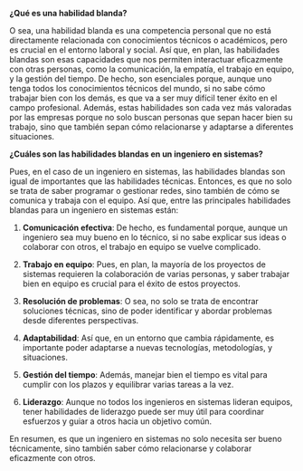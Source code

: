 **¿Qué es una habilidad blanda?**

O sea, una habilidad blanda es una competencia personal que no está directamente relacionada con conocimientos técnicos o académicos, pero es crucial en el entorno laboral y social. Así que, en plan, las habilidades blandas son esas capacidades que nos permiten interactuar eficazmente con otras personas, como la comunicación, la empatía, el trabajo en equipo, y la gestión del tiempo. De hecho, son esenciales porque, aunque uno tenga todos los conocimientos técnicos del mundo, si no sabe cómo trabajar bien con los demás, es que va a ser muy difícil tener éxito en el campo profesional. Además, estas habilidades son cada vez más valoradas por las empresas porque no solo buscan personas que sepan hacer bien su trabajo, sino que también sepan cómo relacionarse y adaptarse a diferentes situaciones.

**¿Cuáles son las habilidades blandas en un ingeniero en sistemas?**

Pues, en el caso de un ingeniero en sistemas, las habilidades blandas son igual de importantes que las habilidades técnicas. Entonces, es que no solo se trata de saber programar o gestionar redes, sino también de cómo se comunica y trabaja con el equipo. Así que, entre las principales habilidades blandas para un ingeniero en sistemas están:

1. **Comunicación efectiva**: De hecho, es fundamental porque, aunque un ingeniero sea muy bueno en lo técnico, si no sabe explicar sus ideas o colaborar con otros, el trabajo en equipo se vuelve complicado.
  
2. **Trabajo en equipo**: Pues, en plan, la mayoría de los proyectos de sistemas requieren la colaboración de varias personas, y saber trabajar bien en equipo es crucial para el éxito de estos proyectos.

3. **Resolución de problemas**: O sea, no solo se trata de encontrar soluciones técnicas, sino de poder identificar y abordar problemas desde diferentes perspectivas.

4. **Adaptabilidad**: Así que, en un entorno que cambia rápidamente, es importante poder adaptarse a nuevas tecnologías, metodologías, y situaciones.

5. **Gestión del tiempo**: Además, manejar bien el tiempo es vital para cumplir con los plazos y equilibrar varias tareas a la vez.

6. **Liderazgo**: Aunque no todos los ingenieros en sistemas lideran equipos, tener habilidades de liderazgo puede ser muy útil para coordinar esfuerzos y guiar a otros hacia un objetivo común.

En resumen, es que un ingeniero en sistemas no solo necesita ser bueno técnicamente, sino también saber cómo relacionarse y colaborar eficazmente con otros.

